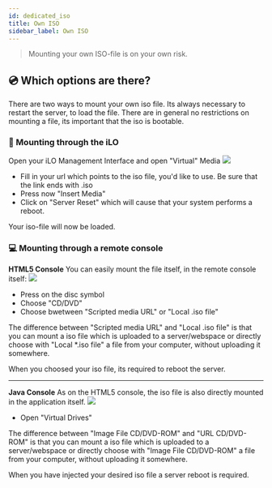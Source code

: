 ```yaml
---
id: dedicated_iso
title: Own ISO
sidebar_label: Own ISO
---
```

> Mounting your own ISO-file is on your own risk.

## 💿 Which options are there?
There are two ways to mount your own iso file. Its always necessary to restart the server, to load the file.
There are in general no restrictions on mounting a file, its important that the iso is bootable.

### 🔧 Mounting through the iLO
Open your iLO Management Interface and open "Virtual" Media
![](https://screensaver01.zap-hosting.com/index.php/s/zHMmYxq45ECe5GL/preview)

* Fill in your url which points to the iso file, you'd like to use. Be sure that the link ends with .iso
* Press now "Insert Media"
* Click on "Server Reset" which will cause that your system performs a reboot.

Your iso-file will now be loaded.

### 💻 Mounting through a remote console

**HTML5 Console**
You can easily mount the file itself, in the remote console itself:
![](https://screensaver01.zap-hosting.com/index.php/s/8TFjzAEeqKY628K/preview)

* Press on the disc symbol
* Choose "CD/DVD"
* Choose bwetween "Scripted media URL" or "Local .iso file"

The difference between "Scripted media URL" and "Local .iso file" is that you can mount a iso file which is uploaded to a server/webspace or directly choose with "Local *.iso file" a file from your computer, without uploading it somewhere.

When you choosed your iso file, its required to reboot the server.

***

**Java Console**
As on the HTML5 console, the iso file is also directly mounted in the application itself.
![](https://screensaver01.zap-hosting.com/index.php/s/x99HAMKGTafEMo9/preview)

* Open "Virtual Drives"

The difference between "Image File CD/DVD-ROM" and "URL CD/DVD-ROM" is that you can mount a iso file which is uploaded to a server/webspace or directly choose with "Image File CD/DVD-ROM" a file from your computer, without uploading it somewhere.

When you have injected your desired iso file a server reboot is required.

